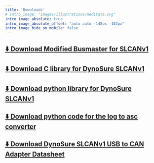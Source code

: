 ```yaml
---
title: 'Downloads'
# intro_image: "images/illustrations/meditate.svg"
intro_image_absolute: true
intro_image_absolute_offset: "auto auto -148px -102px"
intro_image_hide_on_mobile: false
---
```


## [⬇️ Download Modified Busmaster for SLCANv1](/files/BUSMASTER_Installer_Ver_3.2.2.exe)
## [⬇️ Download C library for DynoSure SLCANv1 ](./../../files/SLCAN_DLL_win.zip)
## [⬇️ Download python library for DynoSure SLCANv1 ](./../../files/slcanv1-python.zip)
## [⬇️ Download python code for the log to asc converter](./../../files/log2Asc.py)
## [⬇️ Download DynoSure SLCANv1 USB to CAN Adapter Datasheet](./../../files/DynoSure_USB_CAN_Adapter.pdf)